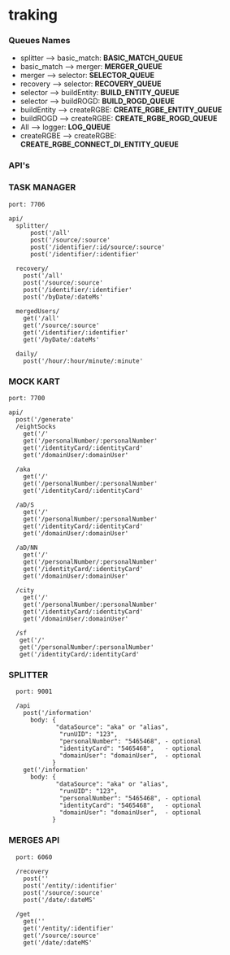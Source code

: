# traking

### Queues Names
- splitter    --> basic_match:  **BASIC_MATCH_QUEUE**
- basic_match --> merger:       **MERGER_QUEUE**
- merger      --> selector:     **SELECTOR_QUEUE**
- recovery    --> selector:     **RECOVERY_QUEUE**
- selector    --> buildEntity:  **BUILD_ENTITY_QUEUE**
- selector    --> buildROGD:    **BUILD_ROGD_QUEUE**
- buildEntity --> createRGBE:   **CREATE_RGBE_ENTITY_QUEUE**
- buildROGD   --> createRGBE:   **CREATE_RGBE_ROGD_QUEUE**
- All         --> logger:       **LOG_QUEUE**
- createRGBE  --> createRGBE:   **CREATE_RGBE_CONNECT_DI_ENTITY_QUEUE**

### API's

  ### TASK MANAGER
    
    port: 7706
    
    api/
      splitter/
          post('/all'
          post('/source/:source'
          post('/identifier/:id/source/:source'
          post('/identifier/:identifier'

      recovery/
        post('/all'
        post('/source/:source'
        post('/identifier/:identifier'
        post('/byDate/:dateMs'
    
      mergedUsers/
        get('/all'
        get('/source/:source'
        get('/identifier/:identifier'
        get('/byDate/:dateMs'
    
      daily/
        post('/hour/:hour/minute/:minute'

  ### MOCK KART
    
    port: 7700
    
    api/
      post('/generate'
      /eightSocks
        get('/'
        get('/personalNumber/:personalNumber'
        get('/identityCard/:identityCard'
        get('/domainUser/:domainUser'
    
      /aka
        get('/'
        get('/personalNumber/:personalNumber'
        get('/identityCard/:identityCard'
    
      /aD/S
        get('/'
        get('/personalNumber/:personalNumber'
        get('/identityCard/:identityCard'
        get('/domainUser/:domainUser'
    
      /aD/NN
        get('/'
        get('/personalNumber/:personalNumber'
        get('/identityCard/:identityCard'
        get('/domainUser/:domainUser'

      /city
        get('/'
        get('/personalNumber/:personalNumber'
        get('/identityCard/:identityCard'
        get('/domainUser/:domainUser'
    
      /sf
       get('/'
       get('/personalNumber/:personalNumber'
       get('/identityCard/:identityCard' 
       
  ### SPLITTER
  
      port: 9001

      /api
        post('/information'
          body: {
                 "dataSource": "aka" or "alias",
                  "runUID": "123",
                  "personalNumber": "5465468", - optional
                  "identityCard": "5465468",   - optional
                  "domainUser": "domainUser",  - optional
                }
        get('/information'
          body: {
                 "dataSource": "aka" or "alias",
                  "runUID": "123",
                  "personalNumber": "5465468", - optional
                  "identityCard": "5465468",   - optional
                  "domainUser": "domainUser",  - optional
                }
        
  ### MERGES API
  
      port: 6060

      /recovery
        post(''
        post('/entity/:identifier'
        post('/source/:source'
        post('/date/:dateMS'

      /get
        get(''
        get('/entity/:identifier'
        get('/source/:source'
        get('/date/:dateMS'
